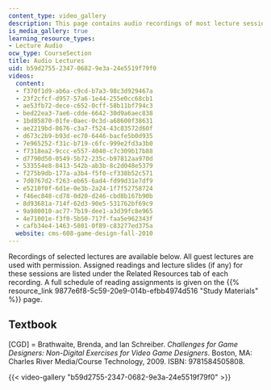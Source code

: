 ```yaml
---
content_type: video_gallery
description: This page contains audio recordings of most lecture sessions.
is_media_gallery: true
learning_resource_types:
- Lecture Audio
ocw_type: CourseSection
title: Audio Lectures
uid: b59d2755-2347-0682-9e3a-24e5519f79f0
videos:
  content:
  - f370f1d9-ab6a-c9cd-b7a3-98c3d929467a
  - 23f2cfcf-d957-57a6-1e44-255e0cc68cb1
  - ae53fb72-dece-c652-0cff-58b11bf794c3
  - bed22ea3-7ae6-cdde-6642-30d9a6aec838
  - 1bd85870-01fe-0aec-0c3d-a68600f38631
  - ae2219bd-8676-c3a7-f524-43c83572d60f
  - d673c2b9-b93d-ec70-6446-bacfe5b0d935
  - 7e965252-f31c-b719-c6fc-999e2fd3a3b0
  - f7318ea2-9ccc-e557-4040-c7c309b17b88
  - d7790d50-0549-5b72-235c-b97812aa970d
  - 533554e8-8413-542b-ab3b-8c2d048e5379
  - f275b9db-177a-a3b4-f5f0-cf338b52c571
  - 7d0767d2-f263-eb65-6ad4-fd99d31e7df9
  - e5210f0f-6d1e-0e3b-2a24-1f7f52758724
  - f46ec848-cd78-0d20-d246-cbd8b167b90b
  - 8d93681a-714f-62d3-90e5-531762bf69c9
  - 9a980010-ac77-7b19-dee1-a3d39fc8e965
  - 4e71001e-f3f0-5b50-717f-faa5e962343f
  - cafb34e4-1463-5801-0f89-c83277ed375a
  website: cms-608-game-design-fall-2010
---
```


Recordings of selected lectures are available below. All guest lectures are used with permission. Assigned readings and lecture slides (if any) for these sessions are listed under the Related Resources tab of each recording. A full schedule of reading assignments is given on the {{% resource_link 9877e6f8-5c59-20e9-014b-efbb4974d516 "Study Materials" %}} page.

Textbook
--------

\[CGD\] = Brathwaite, Brenda, and Ian Schreiber. _Challenges for Game Designers: Non-Digital Exercises for Video Game Designers_. Boston, MA: Charles River Media/Course Technology, 2009. ISBN: 9781584505808.

{{< video-gallery "b59d2755-2347-0682-9e3a-24e5519f79f0" >}}

